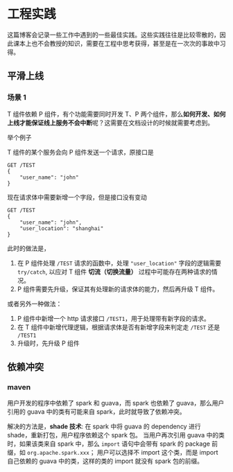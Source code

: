 # 工程实践
这篇博客会记录一些工作中遇到的一些最佳实践。这些实践往往是比较零散的，因此课本上也不会教授的知识，需要在工程中思考获得，甚至是在一次次的事故中习得。

## 平滑上线
### 场景 1

T 组件依赖 P 组件，有个功能需要同时开发 T、P 两个组件，那么**如何开发、如何上线才能保证线上服务不会中断**呢？这需要在文档设计的时候就需要考虑到。

举个例子

T 组件的某个服务会向 P 组件发送一个请求，原接口是 
```
GET /TEST
{
    "user_name": "john"
}
```
现在请求体中需要新增一个字段，但是接口没有变动
```
GET /TEST
{
    "user_name": "john",
    "user_location": "shanghai"
}
```
此时的做法是，

1. 在 P 组件处理 `/TEST` 请求的函数中，处理 `"user_location"` 字段的逻辑需要 `try/catch`, 以应对 T 组件 **切流（切换流量）** 过程中可能存在两种请求的情况。
2. P 组件需要先升级，保证其有处理新的请求体的能力，然后再升级 T 组件。

或者另外一种做法：

1. P 组件中新增一个 http 请求接口 `/TEST1`，用于处理带有新字段的请求。
2. 在 T 组件中新增代理逻辑，根据请求体是否有新增字段来判定走 `/TEST` 还是 `/TEST1` 
3. 升级时，先升级 P 组件

## 依赖冲突

### maven
用户开发的程序中依赖了 spark 和 guava，而 spark 也依赖了 guava，那么用户引用的 guava 中的类有可能来自 spark，此时就导致了依赖冲突。

解决的方法是，**shade 技术**:
在 spark 中将 guava 的 dependency 进行 shade，重新打包，用户程序依赖这个 spark 包。 
当用户再次引用 guava 中的类时，如果该类来自 spark 中，那么 `import` 语句中会带有 spark 的 package 前缀，如 `org.apache.spark.xxx`；
用户可以选择不 import 这个类，而是 import 自己依赖的 guava 中的类，这样的类的 import 就没有 spark 包的前缀。